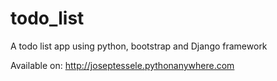 # todo_list
A todo list app using python, bootstrap and Django framework

Available on: http://joseptessele.pythonanywhere.com
